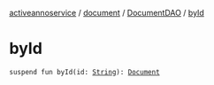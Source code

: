 [activeannoservice](../../index.md) / [document](../index.md) / [DocumentDAO](index.md) / [byId](./by-id.md)

# byId

`suspend fun byId(id: `[`String`](https://kotlinlang.org/api/latest/jvm/stdlib/kotlin/-string/index.html)`): `[`Document`](../-document/index.md)